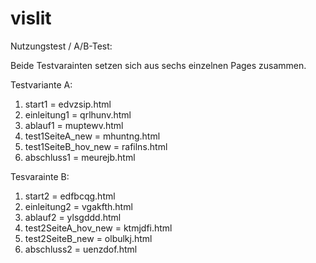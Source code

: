 # vislit

Nutzungstest / A/B-Test:

Beide Testvarainten setzen sich aus sechs einzelnen Pages zusammen.

Testvariante A:

1. start1 = edvzsip.html
2. einleitung1 = qrlhunv.html
3. ablauf1 = muptewv.html
4. test1SeiteA_new = mhuntng.html
5. test1SeiteB_hov_new = rafilns.html
6. abschluss1 = meurejb.html

Tesvarainte B: 

1. start2 = edfbcqg.html
2. einleitung2 = vgakfth.html
3. ablauf2 = ylsgddd.html
4. test2SeiteA_hov_new = ktmjdfi.html
5. test2SeiteB_new = olbulkj.html
6. abschluss2 = uenzdof.html
